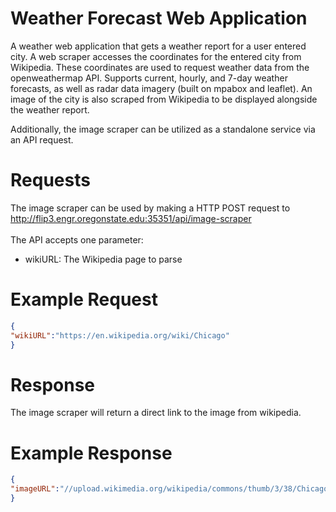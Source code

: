 # Weather Forecast Web Application
A weather web application that gets a weather report for a user entered city. A web scraper accesses the coordinates for the entered city from Wikipedia. These coordinates are used to request weather data from the openweathermap API. Supports current, hourly, and 7-day weather forecasts, as well as radar data imagery (built on mpabox and leaflet). An image of the city is also scraped from Wikipedia to be displayed alongside the weather report. 

Additionally, the image scraper can be utilized as a standalone service via an API request.

# Requests
The image scraper can be used by making a HTTP POST request to http://flip3.engr.oregonstate.edu:35351/api/image-scraper \
\
The API accepts one parameter:
* wikiURL: The Wikipedia page to parse

# Example Request
```json
{
"wikiURL":"https://en.wikipedia.org/wiki/Chicago"
}
```
# Response
The image scraper will return a direct link to the image from wikipedia.

# Example Response
```json
{
"imageURL":"//upload.wikimedia.org/wikipedia/commons/thumb/3/38/Chicago_montage1.jpg/300px-Chicago_montage1.jpg"
}
```
